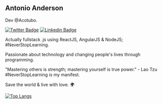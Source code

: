 ## Antonio Anderson

Dev @Acotubo.

[![Twitter Badge](https://img.shields.io/badge/-@hirowf-6633cc?style=flat-square&labelColor=6633cc&logo=twitter&logoColor=white&link=https://twitter.com/hirowf)](https://twitter.com/hirowf) 
[![Linkedin Badge](https://img.shields.io/badge/-Antonio%20Anderson-6633cc?style=flat-square&logo=Linkedin&logoColor=white&link=https://www.linkedin.com/in/aaasantos)](https://www.linkedin.com/in/aaasantos/) 


Actually fullstack .js using ReactJS, AngularJS & NodeJS; #NeverStopLearning.

Passionate about technology and changing people's lives through programming.

"Mastering others is strength; mastering yourself is true power." - Lao Tzu
#NeverStopLearning is my manifest.

Save the world & live with love. 🌍


[![Top Langs](https://github-readme-stats.vercel.app/api/top-langs/?username=santosant&layout=compact)](https://github.com/anuraghazra/github-readme-stats)


